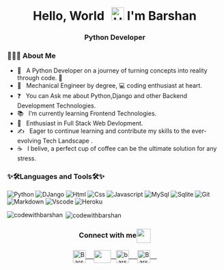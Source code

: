<h1 align="center">Hello, World <img src='https://raw.githubusercontent.com/iampavangandhi/iampavangandhi/master/gifs/Hi.gif' alt="Hi" style="width: 30px;margin-left: 10px;"> I'm Barshan</h1>

<h3 align="center">Python Developer</h3>
<h3> 👨🏻‍💻 About Me </h3>

- 🔭 &nbsp; A Python Developer on a journey of turning concepts into reality through code. 🐍
- 🔧 &nbsp; Mechanical Engineer by degree, 💻 coding enthusiast at heart.
- ❓ &nbsp; You can Ask me about Python,Django and other Backend Development Technologies.
- 📚 &nbsp; I’m currently learning Frontend Technologies.
- 🌱 &nbsp; Enthusiast  in Full Stack Web Devlopment.
- ✍️ &nbsp; Eager to continue learning and contribute my skills to the ever-evolving Tech Landscape .
- ☕ &nbsp; I belive, a perfect cup of coffee can be the ultimate solution for any stress. 


<h3 align="left">✨🛠️Languages and Tools🛠️✨</h3>

![Python](https://img.shields.io/badge/Python-306998?style=for-the-badge&logo=python&logoColor=FFD43B)
![DJango](https://img.shields.io/badge/Django-092E20?style=for-the-badge&logo=django&logoColor=white)
![Html](https://img.shields.io/badge/HTML5-E34F26?style=flat&logo=html5&logoColor=white)
![Css](https://img.shields.io/badge/CSS3-1572B6?style=flat&logo=css3&logoColor=white)
![Javascript](https://img.shields.io/badge/JavaScript-323330?style=flat&logo=javascript&logoColor=F7DF1E)
![MySql](https://img.shields.io/badge/MySql-07405E?style=flat&logo=mysql&logoColor=white)
![Sqlite](https://img.shields.io/badge/SQLite-07405E?style=flat&logo=sqlite&logoColor=white)
![Git](https://img.shields.io/badge/GIT-E44C30?style=flat&logo=git&logoColor=white)
![Markdown](https://img.shields.io/badge/Markdown-000000?style=flat&logo=markdown&logoColor=white)
![Vscode](https://img.shields.io/badge/Visual_Studio_Code-0078D4?style=flat&logo=visual%20studio%20code&logoColor=white)
![Heroku](https://img.shields.io/badge/Heroku-430098?style=flat&logo=heroku&logoColor=white)
 &nbsp; &nbsp;
<p><img align="left" src="https://github-readme-stats.vercel.app/api/top-langs?username=codewithbarshan&show_icons=true&locale=en&layout=compact" alt="codewithbarshan" /></p>

<p>&nbsp;<img align="center" src="https://github-readme-stats.vercel.app/api?username=codewithbarshan&show_icons=true&locale=en" alt="codewithbarshan" /></p>

<div align="center">
  <h3 align="center">Connect with me<img align="center" src="https://github.com/rajput2107/rajput2107/blob/master/Assets/Handshake.gif" height="33px" /></h3> 
</div>
<p align="center">
 <a href="https://www.linkedin.com/in/barshan-mukherjee" target="blank">
  <img align="center" alt="Barshan Mukherjee" width="30px" src="https://www.vectorlogo.zone/logos/linkedin/linkedin-icon.svg" /> &nbsp; &nbsp;
 </a>
 <a href="https://bio.link/barshanmukherjee" target="blank">
     <img align="center" src="https://cdn.dribbble.com/users/8121946/screenshots/15795739/media/4ff2f4d13f3a0b988f226ec66021ac81.png?resize=800x600&vertical=center"
         height="30" width="40" /> &nbsp;
  </a>   
 <a href="https://instagram.com/barshan__mukherjee?igshid=OTk0YzhjMDVlZA==" target="blank">
  <img align="center" alt="barshan_mukherjee" width="30px" src="https://www.vectorlogo.zone/logos/instagram/instagram-icon.svg" /> &nbsp; &nbsp;
 </a>
 <a href="https://twitter.com/BarshanMukherj4" target="blank">
  <img align="center" alt="Barshan Mukherjee" width="30px" src="https://www.vectorlogo.zone/logos/twitter/twitter-official.svg" /> &nbsp; &nbsp;
 </a>
